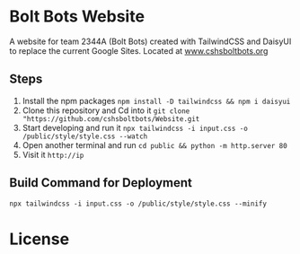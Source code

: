 # Bolt Bots Website
A website for team 2344A (Bolt Bots) created with TailwindCSS and DaisyUI to replace the current Google Sites. Located at www.cshsboltbots.org
## Steps
1. Install the npm packages
```npm install -D tailwindcss && npm i daisyui```
2. Clone this repository and Cd into it
```git clone "https://github.com/cshsboltbots/Website.git```
3. Start developing and run it
```npx tailwindcss -i input.css -o /public/style/style.css --watch```
4. Open another terminal and run
```cd public && python -m http.server 80```
5. Visit it
```http://ip```


## Build Command for Deployment
```npx tailwindcss -i input.css -o /public/style/style.css --minify```

# License
